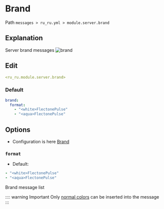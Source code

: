 # Brand
Path `messages > ru_ru.yml > module.server.brand`

## Explanation
Server brand messages
![brand](/brand.png)

## Edit
```yaml
<ru_ru.module.server.brand>
```

### Default
```yaml
brand:
  format:
    - "<white>FlectonePulse"
    - "<aqua>FlectonePulse"
```

## Options

- Configuration is here [Brand](/en/config/module/server/brand/)

### `format`
- Default:
```yaml
- "<white>FlectonePulse"
- "<aqua>FlectonePulse"
```

Brand message list

:::: warning Important
Only [normal colors](#available-colors) can be inserted into the message
:::

<!--@include: @/en/parts/color.md-->


